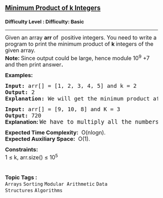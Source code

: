 <h2><a href="https://www.geeksforgeeks.org/problems/minimum-product-of-k-integers2553/1?page=1&difficulty=Basic&sortBy=difficulty">Minimum Product of k Integers</a></h2><h3>Difficulty Level : Difficulty: Basic</h3><hr><div class="problems_problem_content__Xm_eO"><p><span style="font-size: 18px;">Given an array <strong>arr </strong>of <strong>&nbsp;</strong>positive integers. You need to&nbsp;write a program to print the minimum product of <strong>k </strong>integers of the given array.<br><strong>Note: </strong>Since output could be large, hence module 10<sup>9</sup> +7 and then print answer<strong>.</strong></span></p>
<p><span style="font-size: 18px;"><strong>Examples:</strong></span></p>
<pre><span style="font-size: 18px;"><strong>Input:</strong> arr[] = [1, 2, 3, 4, 5] and k = 2<br><strong>Output:</strong> 2
<strong>Explanation: </strong>We will get the minimum product after multiplying 1 and 2 that is 2. So, the answer is 2.
</span></pre>
<pre><span style="font-size: 18px;"><strong>Input:</strong> arr[] = [9, 10, 8] and K = 3
<strong>Output:</strong> 720<br></span><strong style="font-size: 18px; font-family: -apple-system, BlinkMacSystemFont, 'Segoe UI', Roboto, Oxygen, Ubuntu, Cantarell, 'Open Sans', 'Helvetica Neue', sans-serif;">Explanation: </strong><span style="font-size: 14pt;">We have to multiply all the numbers.</span></pre>
<p><span style="font-size: 18px;"><strong>Expected Time Complexity:</strong>&nbsp; O(nlogn).<br><strong>Expected Auxiliary Space:</strong>&nbsp; O(1).<br></span></p>
<p><span style="font-size: 18px;"><strong>Constraints:</strong><br>1 ≤ k, arr.size() ≤ 10<sup>5</sup></span></p></div><br><p><span style=font-size:18px><strong>Topic Tags : </strong><br><code>Arrays</code>&nbsp;<code>Sorting</code>&nbsp;<code>Modular Arithmetic</code>&nbsp;<code>Data Structures</code>&nbsp;<code>Algorithms</code>&nbsp;